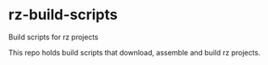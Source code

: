 # rz-build-scripts
Build scripts for rz projects

This repo holds build scripts that download, assemble and build rz projects.

